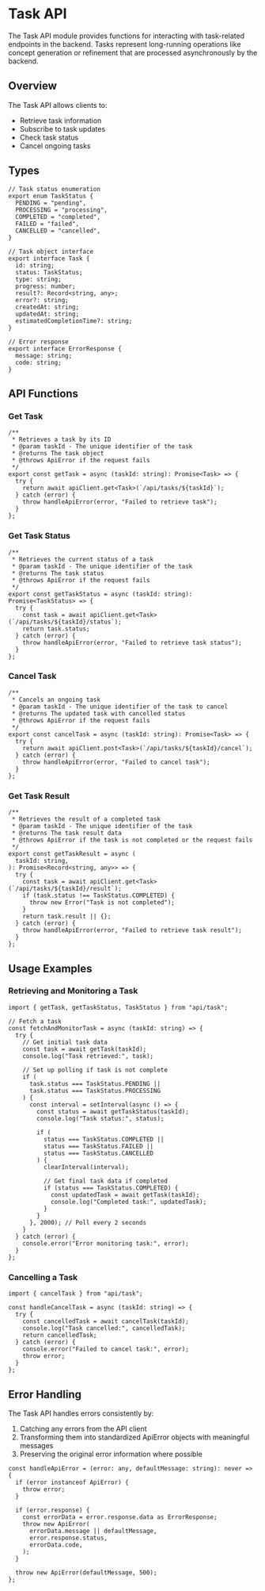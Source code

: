 # Task API

The Task API module provides functions for interacting with task-related endpoints in the backend. Tasks represent long-running operations like concept generation or refinement that are processed asynchronously by the backend.

## Overview

The Task API allows clients to:

- Retrieve task information
- Subscribe to task updates
- Check task status
- Cancel ongoing tasks

## Types

```tsx
// Task status enumeration
export enum TaskStatus {
  PENDING = "pending",
  PROCESSING = "processing",
  COMPLETED = "completed",
  FAILED = "failed",
  CANCELLED = "cancelled",
}

// Task object interface
export interface Task {
  id: string;
  status: TaskStatus;
  type: string;
  progress: number;
  result?: Record<string, any>;
  error?: string;
  createdAt: string;
  updatedAt: string;
  estimatedCompletionTime?: string;
}

// Error response
export interface ErrorResponse {
  message: string;
  code: string;
}
```

## API Functions

### Get Task

```tsx
/**
 * Retrieves a task by its ID
 * @param taskId - The unique identifier of the task
 * @returns The task object
 * @throws ApiError if the request fails
 */
export const getTask = async (taskId: string): Promise<Task> => {
  try {
    return await apiClient.get<Task>(`/api/tasks/${taskId}`);
  } catch (error) {
    throw handleApiError(error, "Failed to retrieve task");
  }
};
```

### Get Task Status

```tsx
/**
 * Retrieves the current status of a task
 * @param taskId - The unique identifier of the task
 * @returns The task status
 * @throws ApiError if the request fails
 */
export const getTaskStatus = async (taskId: string): Promise<TaskStatus> => {
  try {
    const task = await apiClient.get<Task>(`/api/tasks/${taskId}/status`);
    return task.status;
  } catch (error) {
    throw handleApiError(error, "Failed to retrieve task status");
  }
};
```

### Cancel Task

```tsx
/**
 * Cancels an ongoing task
 * @param taskId - The unique identifier of the task to cancel
 * @returns The updated task with cancelled status
 * @throws ApiError if the request fails
 */
export const cancelTask = async (taskId: string): Promise<Task> => {
  try {
    return await apiClient.post<Task>(`/api/tasks/${taskId}/cancel`);
  } catch (error) {
    throw handleApiError(error, "Failed to cancel task");
  }
};
```

### Get Task Result

```tsx
/**
 * Retrieves the result of a completed task
 * @param taskId - The unique identifier of the task
 * @returns The task result data
 * @throws ApiError if the task is not completed or the request fails
 */
export const getTaskResult = async (
  taskId: string,
): Promise<Record<string, any>> => {
  try {
    const task = await apiClient.get<Task>(`/api/tasks/${taskId}/result`);
    if (task.status !== TaskStatus.COMPLETED) {
      throw new Error("Task is not completed");
    }
    return task.result || {};
  } catch (error) {
    throw handleApiError(error, "Failed to retrieve task result");
  }
};
```

## Usage Examples

### Retrieving and Monitoring a Task

```tsx
import { getTask, getTaskStatus, TaskStatus } from "api/task";

// Fetch a task
const fetchAndMonitorTask = async (taskId: string) => {
  try {
    // Get initial task data
    const task = await getTask(taskId);
    console.log("Task retrieved:", task);

    // Set up polling if task is not complete
    if (
      task.status === TaskStatus.PENDING ||
      task.status === TaskStatus.PROCESSING
    ) {
      const interval = setInterval(async () => {
        const status = await getTaskStatus(taskId);
        console.log("Task status:", status);

        if (
          status === TaskStatus.COMPLETED ||
          status === TaskStatus.FAILED ||
          status === TaskStatus.CANCELLED
        ) {
          clearInterval(interval);

          // Get final task data if completed
          if (status === TaskStatus.COMPLETED) {
            const updatedTask = await getTask(taskId);
            console.log("Completed task:", updatedTask);
          }
        }
      }, 2000); // Poll every 2 seconds
    }
  } catch (error) {
    console.error("Error monitoring task:", error);
  }
};
```

### Cancelling a Task

```tsx
import { cancelTask } from "api/task";

const handleCancelTask = async (taskId: string) => {
  try {
    const cancelledTask = await cancelTask(taskId);
    console.log("Task cancelled:", cancelledTask);
    return cancelledTask;
  } catch (error) {
    console.error("Failed to cancel task:", error);
    throw error;
  }
};
```

## Error Handling

The Task API handles errors consistently by:

1. Catching any errors from the API client
2. Transforming them into standardized ApiError objects with meaningful messages
3. Preserving the original error information where possible

```tsx
const handleApiError = (error: any, defaultMessage: string): never => {
  if (error instanceof ApiError) {
    throw error;
  }

  if (error.response) {
    const errorData = error.response.data as ErrorResponse;
    throw new ApiError(
      errorData.message || defaultMessage,
      error.response.status,
      errorData.code,
    );
  }

  throw new ApiError(defaultMessage, 500);
};
```
